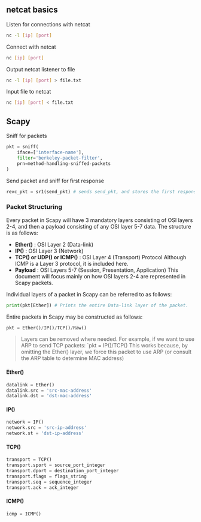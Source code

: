 ## netcat basics
Listen for connections with netcat
```bash
nc -l [ip] [port]
```

Connect with netcat
```sh
nc [ip] [port]
```

Output netcat listener to file
```sh
nc -l [ip] [port] > file.txt
```

Input file to netcat
```sh
nc [ip] [port] < file.txt
```
## Scapy
Sniff for packets
```python
pkt = sniff(
	iface=['interface-name'], 
	filter='berkeley-packet-filter', 
	prn=method-handling-sniffed-packets
)
```

Send packet and sniff for first response
```python
revc_pkt = sr1(send_pkt) # sends send_pkt, and stores the first response packet to recv_pkt
```
### Packet Structuring
Every packet in Scapy will have 3 mandatory layers consisting of OSI layers 2-4, and then a payload consisting of any OSI layer 5-7 data.
The structure is as follows:
- **Ether()** : OSI Layer 2 (Data-link)
- **IP()** : OSI Layer 3 (Network)
- **TCP() or UDP() or ICMP()** : OSI Layer 4 (Transport) Protocol
	  Although ICMP is a Layer 3 protocol, it is included here.
- **Payload** : OSI Layers 5-7 (Session, Presentation, Application)
This document will focus mainly on how OSI layers 2-4 are represented in Scapy packets.

Individual layers of a packet in Scapy can be referred to as follows:
```python
print(pkt[Ether]) # Prints the entire Data-link layer of the packet.
```

Entire packets in Scapy may be constructed as follows:
```python
pkt = Ether()/IP()/TCP()/Raw()
```
> Layers can be removed where needed. 
> For example, if we want to use ARP to send TCP packets:
> `pkt = IP()/TCP()
> This works because, by omitting the Ether() layer, we force this packet to use ARP (or consult the ARP table to determine MAC address)
#### Ether()
```python
datalink = Ether()
datalink.src = 'src-mac-address'
datalink.dst = 'dst-mac-address'
```
#### IP()
```python
network = IP()
network.src = 'src-ip-address'
network.st = 'dst-ip-address'
```
#### TCP()
```python
transport = TCP()
transport.sport = source_port_integer
transport.dport = destination_port_integer
transport.flags = flags_string
transport.seq = sequence_integer
transport.ack = ack_integer
```
#### ICMP()
```python
icmp = ICMP()
```